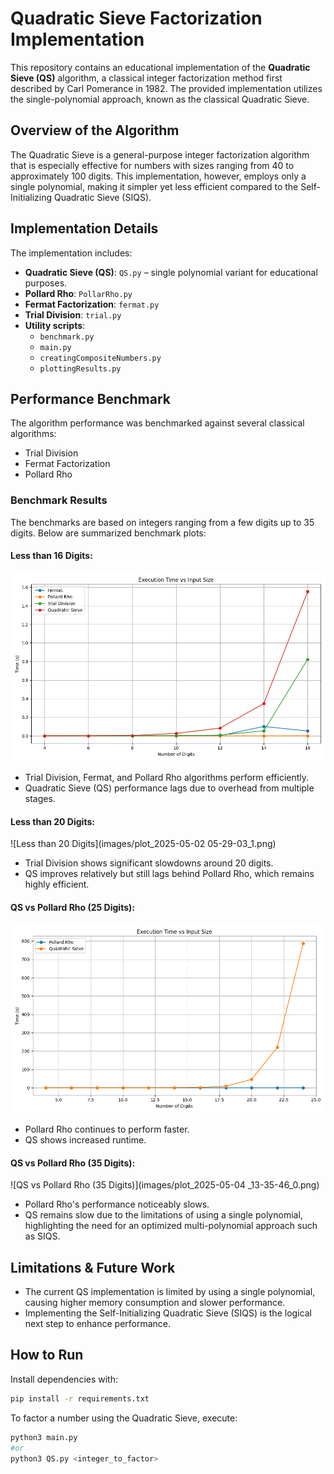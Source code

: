 # Quadratic Sieve Factorization Implementation

This repository contains an educational implementation of the **Quadratic Sieve (QS)** algorithm, a classical integer factorization method first described by Carl Pomerance in 1982. The provided implementation utilizes the single-polynomial approach, known as the classical Quadratic Sieve.

## Overview of the Algorithm

The Quadratic Sieve is a general-purpose integer factorization algorithm that is especially effective for numbers with sizes ranging from 40 to approximately 100 digits. This implementation, however, employs only a single polynomial, making it simpler yet less efficient compared to the Self-Initializing Quadratic Sieve (SIQS).

## Implementation Details

The implementation includes:

- **Quadratic Sieve (QS)**: `QS.py` – single polynomial variant for educational purposes.
- **Pollard Rho**: `PollarRho.py`
- **Fermat Factorization**: `fermat.py`
- **Trial Division**: `trial.py`
- **Utility scripts**: 
  - `benchmark.py`
  - `main.py`
  - `creatingCompositeNumbers.py`
  - `plottingResults.py`

## Performance Benchmark

The algorithm performance was benchmarked against several classical algorithms:

- Trial Division
- Fermat Factorization
- Pollard Rho

### Benchmark Results

The benchmarks are based on integers ranging from a few digits up to 35 digits. Below are summarized benchmark plots:

#### Less than 16 Digits:

![Less than 16 Digits](images/plot_2025-05-02_05-29-03_0.png)

- Trial Division, Fermat, and Pollard Rho algorithms perform efficiently.
- Quadratic Sieve (QS) performance lags due to overhead from multiple stages.

#### Less than 20 Digits:

![Less than 20 Digits](images/plot_2025-05-02 05-29-03_1.png)

- Trial Division shows significant slowdowns around 20 digits.
- QS improves relatively but still lags behind Pollard Rho, which remains highly efficient.

#### QS vs Pollard Rho (25 Digits):

![QS vs Pollard Rho (25 Digits)](images/plot_2025-05-02_05-29-03_3.png)

- Pollard Rho continues to perform faster.
- QS shows increased runtime.

#### QS vs Pollard Rho (35 Digits):

![QS vs Pollard Rho (35 Digits)](images/plot_2025-05-04 _13-35-46_0.png)

- Pollard Rho's performance noticeably slows.
- QS remains slow due to the limitations of using a single polynomial, highlighting the need for an optimized multi-polynomial approach such as SIQS.

## Limitations & Future Work

- The current QS implementation is limited by using a single polynomial, causing higher memory consumption and slower performance.
- Implementing the Self-Initializing Quadratic Sieve (SIQS) is the logical next step to enhance performance.

## How to Run
Install dependencies with:
```bash
pip install -r requirements.txt
```

To factor a number using the Quadratic Sieve, execute:

```bash
python3 main.py 
#or
python3 QS.py <integer_to_factor>
```
